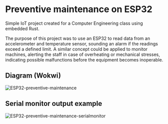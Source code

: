 # Preventive maintenance on ESP32
Simple IoT project created for a Computer Engineering class using embedded Rust.  

The purpose of this project was to use an ESP32 to read data from an accelerometer and temperature sensor, sounding an alarm if the readings exceed a defined limit.
A similar concept could be applied to monitor machines, alerting the staff in case of overheating or mechanical stresses, indicating possible malfunctions before
the equipment becomes inoperable.  


## Diagram (Wokwi)
![ESP32-preventive-maintenance](https://github.com/KaueMiziara/rs-esp32-simple-preventive-maintenance-example/assets/119542829/78dd7be6-7e2f-4cf9-be01-ba46e348c831)

## Serial monitor output example
![ESP32-preventive-maintenance-serialmonitor](https://github.com/KaueMiziara/rs-esp32-simple-preventive-maintenance-example/assets/119542829/af8d09ee-ff44-432c-b906-2138424c6258)
